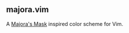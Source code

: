 majora.vim
----------

A [Majora's
Mask](http://fc08.deviantart.net/fs71/i/2013/245/8/e/majora_s_mask___wooden_replica_by_supermariio-d6kubcn.jpg)
inspired color scheme for Vim.
